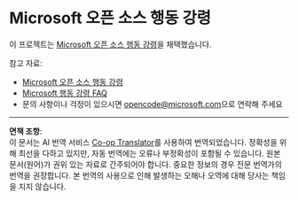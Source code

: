 <!--
CO_OP_TRANSLATOR_METADATA:
{
  "original_hash": "c06b12caf3c901eb3156e3dd5b0aea56",
  "translation_date": "2025-10-23T08:32:13+00:00",
  "source_file": "CODE_OF_CONDUCT.md",
  "language_code": "ko"
}
-->
# Microsoft 오픈 소스 행동 강령

이 프로젝트는 [Microsoft 오픈 소스 행동 강령](https://opensource.microsoft.com/codeofconduct/)을 채택했습니다.

참고 자료:

- [Microsoft 오픈 소스 행동 강령](https://opensource.microsoft.com/codeofconduct/)
- [Microsoft 행동 강령 FAQ](https://opensource.microsoft.com/codeofconduct/faq/)
- 문의 사항이나 걱정이 있으시면 [opencode@microsoft.com](mailto:opencode@microsoft.com)으로 연락해 주세요

---

**면책 조항**:  
이 문서는 AI 번역 서비스 [Co-op Translator](https://github.com/Azure/co-op-translator)를 사용하여 번역되었습니다. 정확성을 위해 최선을 다하고 있지만, 자동 번역에는 오류나 부정확성이 포함될 수 있습니다. 원본 문서(원어)가 권위 있는 자료로 간주되어야 합니다. 중요한 정보의 경우 전문 번역가의 번역을 권장합니다. 본 번역의 사용으로 인해 발생하는 오해나 오역에 대해 당사는 책임을 지지 않습니다.